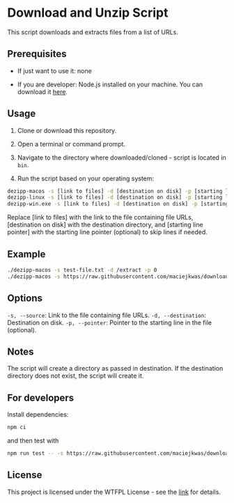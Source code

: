 # Download and Unzip Script

This script downloads and extracts files from a list of URLs.

## Prerequisites

- If just want to use it: none

- If you are developer: Node.js installed on your machine. You can download it [here](https://nodejs.org/).

## Usage

1. Clone or download this repository.

2. Open a terminal or command prompt.

3. Navigate to the directory where downloaded/cloned - script is located in `bin`.

4. Run the script based on your operating system:

```bash
dezipp-macos -s [link to files] -d [destination on disk] -p [starting line pointer]
dezipp-linux -s [link to files] -d [destination on disk] -p [starting line pointer]
dezipp-win.exe -s [link to files] -d [destination on disk] -p [starting line pointer]
```

Replace [link to files] with the link to the file containing file URLs, [destination on disk] with the destination directory, and [starting line pointer] with the starting line pointer (optional) to skip lines if needed.

## Example

```bash
./dezipp-macos -s test-file.txt -d /extract -p 0
./dezipp-macos -s https://raw.githubusercontent.com/maciejkwas/download-extract-zip/main/test-file.txt -d /extract -p 0
```

## Options

`-s, --source`: Link to the file containing file URLs.
`-d, --destination`: Destination on disk.
`-p, --pointer`: Pointer to the starting line in the file (optional).

## Notes

The script will create a directory as passed in destination.
If the destination directory does not exist, the script will create it.

## For developers

Install dependencies:

```bash
npm ci
```

and then test with

```bash
npm run test -- -s https://raw.githubusercontent.com/maciejkwas/download-extract-zip/main/test-file.txt -d test-destination -p 0
```

## License

This project is licensed under the WTFPL License - see the [link](https://en.wikipedia.org/wiki/WTFPL) for details.
